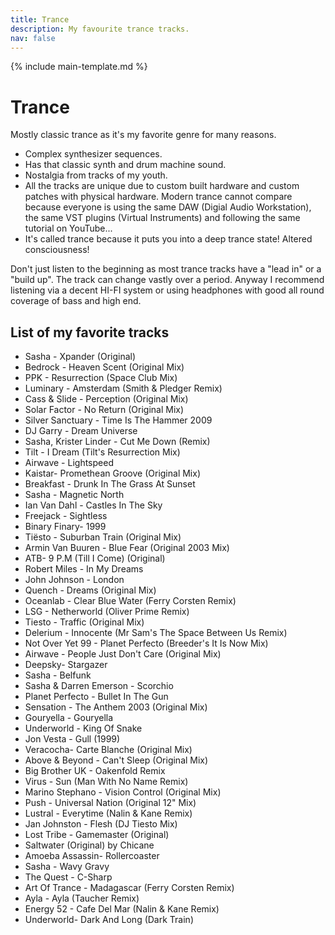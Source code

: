 ```yaml
---
title: Trance
description: My favourite trance tracks.
nav: false
---
```


{% include main-template.md %}

# Trance

Mostly classic trance as it's my favorite genre for many reasons.

* Complex synthesizer sequences.
* Has that classic synth and drum machine sound.
* Nostalgia from tracks of my youth.
* All the tracks are unique due to custom built hardware and custom patches with physical hardware. Modern trance cannot compare because everyone is using the same DAW (Digial Audio Workstation), the same VST plugins (Virtual Instruments) and following the same tutorial on YouTube...
* ​It's called trance because it puts you into a deep trance state! Altered consciousness!​

Don't just listen to the beginning as most trance tracks have a "lead in" or a "build up". The track can change vastly over a period.
Anyway I recommend listening via a decent HI-FI system or using headphones with good all round coverage of bass and high end.

## List of my favorite tracks

* Sasha - Xpander (Original)
* Bedrock - Heaven Scent (Original Mix)
* PPK - Resurrection (Space Club Mix)
* ​Luminary - Amsterdam (Smith & Pledger Remix)
* Cass & Slide - Perception (Original Mix)
* Solar Factor - No Return (Original Mix)
* ​Silver Sanctuary - Time Is The Hammer 2009
* DJ Garry - Dream Universe
* Sasha, Krister Linder - Cut Me Down (Remix)
* Tilt - I Dream (Tilt's Resurrection Mix)
* Airwave - Lightspeed
* Kaistar- Promethean Groove (Original Mix)
* Breakfast - Drunk In The Grass At Sunset
* Sasha - Magnetic North
* Ian Van Dahl - Castles In The Sky
* Freejack - Sightless
* Binary Finary- 1999
* Tiësto - Suburban Train (Original Mix)
* ​Armin Van Buuren - Blue Fear (Original 2003 Mix)
* ATB- 9 P.M (Till I Come) (Original)
* Robert Miles - In My Dreams
* John Johnson - London
* Quench - Dreams (Original Mix)
* ​Oceanlab - Clear Blue Water (Ferry Corsten Remix)
* LSG - Netherworld (Oliver Prime Remix)
* Tiesto - Traffic (Original Mix)
* Delerium - Innocente (Mr Sam's The Space Between Us Remix)
* Not Over Yet 99 - Planet Perfecto (Breeder's It Is Now Mix)
* Airwave - People Just Don't Care (Original Mix)
* Deepsky- Stargazer
* Sasha - Belfunk
* Sasha & Darren Emerson - Scorchio
* ​Planet Perfecto - Bullet In The Gun
* ​Sensation - The Anthem 2003 (Original Mix)
* Gouryella - Gouryella
* Underworld - King Of Snake
* Jon Vesta - Gull (1999)
* Veracocha- Carte Blanche (Original Mix)
* Above & Beyond - Can't Sleep (Original Mix)
* Big Brother UK - Oakenfold Remix
* Virus - Sun (Man With No Name Remix)
* ​Marino Stephano - Vision Control (Original Mix)
* ​Push - Universal Nation (Original 12" Mix)
* ​Lustral - Everytime (Nalin & Kane Remix)
* Jan Johnston - Flesh (DJ Tiesto Mix)
* Lost Tribe - Gamemaster (Original)
* Saltwater (Original) by Chicane
* Amoeba Assassin- Rollercoaster
* Sasha - Wavy Gravy
* The Quest - C-Sharp
* ​Art Of Trance - Madagascar (Ferry Corsten Remix)
* Ayla - Ayla (Taucher Remix)
* ​Energy 52 - Cafe Del Mar (Nalin & Kane Remix)
* Underworld- Dark And Long (Dark Train)
